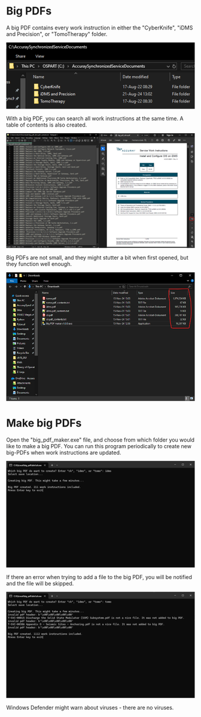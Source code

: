# Big PDFs

A big PDF contains every work instruction in either the "CyberKnife", "iDMS and Precision", or "TomoTherapy" folder.

![AccuraySynchronizedServiceDocuments](/images/sync_docs.png)

With a big PDF, you can search all work instructions at the same time. A table of contents is also created.

![Output files](/images/output_files.png)

Big PDFs are not small, and they might stutter a bit when first opened, but they function well enough.

![Explorer](/images/explorer.png)

# Make big PDFs

Open the "big_pdf_maker.exe" file, and choose from which folder you would like to make a big PDF. You can run this program periodically to create new big-PDFs when work instructions are updated.

![CLI with no error](/images/CLI_no_error.png)

If there an error when trying to add a file to the big PDF, you will be notified and the file will be skipped.

![CLI with errors](/images/CLI_error.png)

Windows Defender might warn about viruses - there are no viruses.
